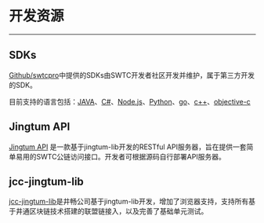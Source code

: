 # 开发资源

***

## SDKs

[Github/swtcpro](https://github.com/swtcpro/)中提供的SDKs由SWTC开发者社区开发并维护，属于第三方开发的SDK。

目前支持的语言包括：[JAVA](https://github.com/swtcpro/jingtum-lib-java)、[C#](https://github.com/swtcpro/jingtum-lib-csharp)、[Node.js](https://github.com/swtcpro/jingtum-lib-nodejs)、[Python](https://github.com/swtcpro/jingtum-lib-python)、[go]( https://github.com/swtcpro/jingtum-lib-go)、[c++]( https://github.com/swtcpro/jingtum-lib-cplusplus)、[objective-c]( https://github.com/swtcpro/jingtum-lib-objectc) 


## Jingtum API

[Jingtum API](https://github.com/swtcpro/jingtum-api) 是一款基于jingtum-lib开发的RESTful API服务器，旨在提供一套简单易用的SWTC公链访问接口。开发者可根据源码自行部署API服务器。

## jcc-jingtum-lib

[jcc-jingtum-lib](https://github.com/JCCDex/jcc_jingtum_lib)是井畅公司基于jingtum-lib开发，增加了浏览器支持，支持所有基于井通区块链技术搭建的联盟链接入，以及完善了基础单元测试。
